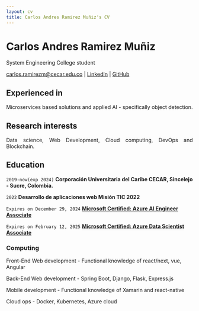 ```yaml
---
layout: cv
title: Carlos Andres Ramirez Muñiz's CV
---
```

# Carlos Andres Ramirez Muñiz
 System Engineering College student

<div id="webaddress">
<a href="mailto:carlos.ramirezm@cecar.edu.co">carlos.ramirezm@cecar.edu.co</a>
| <a href="https://www.linkedin.com/in/carlos-andres-ramirez-mu%C3%B1iz-883668188/" target="_blank">LinkedIn</a>
| <a href="https://github.com/altakis" target="_blank">GitHub</a>
</div>


## Experienced in

<p style="text-align: justify">Microservices based solutions and applied AI - specifically object detection.</p>

## Research interests

<p style="text-align: justify">Data science, Web Development, Cloud computing, DevOps and Blockchain. </p>


## Education
`2019-now(exp 2024)`
__Corporación Universitaria del Caribe CECAR, Sincelejo - Sucre, Colombia.__

`2022`
__Desarrollo de aplicaciones web Misión TIC 2022__

`Expires on December 29, 2024`
__<a href="https://learn.microsoft.com/api/credentials/share/en-us/CarlosRamirez-9149/2EA64E7BCA7F09C4?sharingId=E24E0CD780F8FD2E" target="_blank">Microsoft Certified: Azure AI Engineer Associate</a>__

`Expires on February 12, 2025`
__<a href="https://learn.microsoft.com/api/credentials/share/en-us/CarlosRamirez-9149/5F37313D6D85C95F?sharingId=E24E0CD780F8FD2E" target="_blank">Microsoft Certified: Azure Data Scientist Associate</a>__

### Computing
Front-End Web development  - Functional knowledge of react/next, vue, Angular

Back-End Web development - Spring Boot, Django, Flask, Express.js

Mobile development - Functional knowledge of Xamarin and react-native

Cloud ops - Docker, Kubernetes, Azure cloud

<!-- ### Footer Last updated: May 2024 -->
